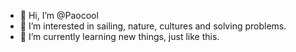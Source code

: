 - 👋 Hi, I’m @Paocool
- 👀 I’m interested in sailing, nature, cultures and solving problems.
- 🌱 I’m currently learning new things, just like this.

